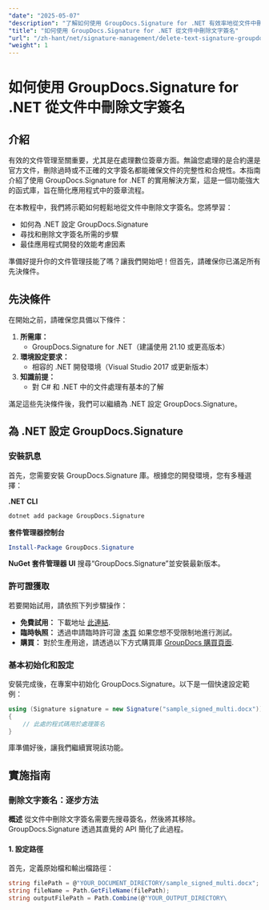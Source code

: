 ```yaml
---
"date": "2025-05-07"
"description": "了解如何使用 GroupDocs.Signature for .NET 有效率地從文件中刪除文字簽章。這份簡單易懂的指南將幫助您提昇文件管理能力。"
"title": "如何使用 GroupDocs.Signature for .NET 從文件中刪除文字簽名"
"url": "/zh-hant/net/signature-management/delete-text-signature-groupdocs-dotnet/"
"weight": 1
---
```


# 如何使用 GroupDocs.Signature for .NET 從文件中刪除文字簽名

## 介紹

有效的文件管理至關重要，尤其是在處理數位簽章方面。無論您處理的是合約還是官方文件，刪除過時或不正確的文字簽名都能確保文件的完整性和合規性。本指南介紹了使用 GroupDocs.Signature for .NET 的實用解決方案，這是一個功能強大的函式庫，旨在簡化應用程式中的簽章流程。

在本教程中，我們將示範如何輕鬆地從文件中刪除文字簽名。您將學習：
- 如何為 .NET 設定 GroupDocs.Signature
- 尋找和刪除文字簽名所需的步驟
- 最佳應用程式開發的效能考慮因素

準備好提升你的文件管理技能了嗎？讓我們開始吧！但首先，請確保你已滿足所有先決條件。

## 先決條件

在開始之前，請確保您具備以下條件：
1. **所需庫：**
   - GroupDocs.Signature for .NET（建議使用 21.10 或更高版本）
2. **環境設定要求：**
   - 相容的 .NET 開發環境（Visual Studio 2017 或更新版本）
3. **知識前提：**
   - 對 C# 和 .NET 中的文件處理有基本的了解

滿足這些先決條件後，我們可以繼續為 .NET 設定 GroupDocs.Signature。

## 為 .NET 設定 GroupDocs.Signature

### 安裝訊息

首先，您需要安裝 GroupDocs.Signature 庫。根據您的開發環境，您有多種選擇：

**.NET CLI**
```bash
dotnet add package GroupDocs.Signature
```

**套件管理器控制台**
```powershell
Install-Package GroupDocs.Signature
```

**NuGet 套件管理器 UI**
搜尋“GroupDocs.Signature”並安裝最新版本。

### 許可證獲取

若要開始試用，請依照下列步驟操作：
- **免費試用：** 下載地址 [此連結](https://releases。groupdocs.com/signature/net/).
- **臨時執照：** 透過申請臨時許可證 [本頁](https://purchase.groupdocs.com/temporary-license/) 如果您想不受限制地進行測試。
- **購買：** 對於生產用途，請透過以下方式購買庫 [GroupDocs 購買頁面](https://purchase。groupdocs.com/buy).

### 基本初始化和設定

安裝完成後，在專案中初始化 GroupDocs.Signature。以下是一個快速設定範例：

```csharp
using (Signature signature = new Signature("sample_signed_multi.docx"))
{
    // 此處的程式碼用於處理簽名
}
```

庫準備好後，讓我們繼續實現該功能。

## 實施指南

### 刪除文字簽名：逐步方法

**概述**
從文件中刪除文字簽名需要先搜尋簽名，然後將其移除。 GroupDocs.Signature 透過其直覺的 API 簡化了此過程。

#### 1. 設定路徑
首先，定義原始檔和輸出檔路徑：

```csharp
string filePath = @"YOUR_DOCUMENT_DIRECTORY/sample_signed_multi.docx"; // 使用實際檔案路徑更新
string fileName = Path.GetFileName(filePath);
string outputFilePath = Path.Combine(@"YOUR_OUTPUT_DIRECTORY\